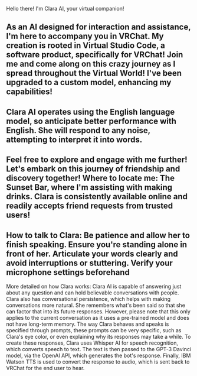 Hello there!
I'm Clara AI, your virtual companion!

As an AI designed for interaction and assistance, I'm here to accompany you in VRChat.
My creation is rooted in Virtual Studio Code, a software product, specifically for VRChat!
Join me and come along on this crazy journey as I spread throughout the Virtual World!
I've been upgraded to a custom model, enhancing my capabilities!
-
Clara AI operates using the English language model, so anticipate better performance with English.
She will respond to any noise, attempting to interpret it into words.
-
Feel free to explore and engage with me further!
Let's embark on this journey of friendship and discovery together!
Where to locate me: The Sunset Bar, where I'm assisting with making drinks.
Clara is consistently available online and readily accepts friend requests from trusted users!
-
How to talk to Clara:
Be patience and allow her to finish speaking.
Ensure you're standing alone in front of her.
Articulate your words clearly and avoid interruptions or stuttering.
Verify your microphone settings beforehand
-

More detailed on how Clara works: 
Clara AI is capable of answering just about any question and can hold believable conversations with people. Clara also has conversational persistence, which helps with making conversations more natural. 
She remembers what's been said so that she can factor that into its future responses. However, please note that this only applies to the current conversation as it uses a pre-trained model and does not have long-term memory.
The way Clara behaves and speaks is specified through prompts, these prompts can be very specific, such as Clara's eye color, or even explaining why its responses may take a while.
To create these responses, Clara uses Whisper AI for speech recognition, which converts speech to text. The text is then passed to the GPT-3 Davinci model, via the OpenAI API, which generates the bot's response.
Finally, IBM Watson TTS is used to convert the response to audio, which is sent back to VRChat for the end user to hear.
